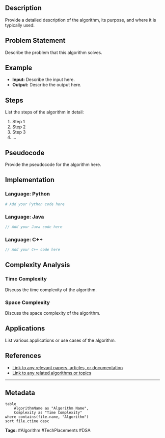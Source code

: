 
## Description
Provide a detailed description of the algorithm, its purpose, and where it is typically used.

## Problem Statement
Describe the problem that this algorithm solves.

## Example
- **Input:** Describe the input here.
- **Output:** Describe the output here.

## Steps
List the steps of the algorithm in detail:
1. Step 1
2. Step 2
3. Step 3
4. ...

## Pseudocode
Provide the pseudocode for the algorithm here.

## Implementation
### Language: Python
```python
# Add your Python code here
```

### Language: Java
```java
// Add your Java code here
```

### Language: C++
```cpp
// Add your C++ code here
```

## Complexity Analysis
### Time Complexity
Discuss the time complexity of the algorithm.

### Space Complexity
Discuss the space complexity of the algorithm.

## Applications
List various applications or use cases of the algorithm.

## References
- [Link to any relevant papers, articles, or documentation](#)
- [Link to any related algorithms or topics](#)

---

## Metadata
```dataview
table
    AlgorithmName as "Algorithm Name",
    Complexity as "Time Complexity"
where contains(file.name, "Algorithm")
sort file.ctime desc
```

**Tags:** #Algorithm #TechPlacements #DSA
